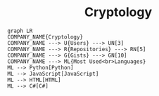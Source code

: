 <h1 align="center">Cryptology</h1>

```mermaid
graph LR
COMPANY_NAME{Cryptology}
COMPANY_NAME ---> U{Users} ---> UN[3]
COMPANY_NAME ---> R{Repositories} ---> RN[5]
COMPANY_NAME ---> G{Gists} ---> GN[10]
COMPANY_NAME ---> ML{Most Used<br>Languages}
ML --> Python[Python]
ML --> JavaScript[JavaScript]
ML --> HTML[HTML]
ML --> C#[C#]
```
